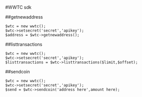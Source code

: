 #WWTC sdk

##getnewaddress
```
$wtc = new wwtc(); 
$wtc->setsecret('secret','apikey'); 
$address = $wtc->getnewaddress(); 

```
##listtransactions

```
$wtc = new wwtc(); 
$wtc->setsecret('secret','apikey'); 
$listtransactions = $wtc->listtransactions($limit,$offset);

```

##sendcoin

```
$wtc = new wwtc(); 
$wtc->setsecret('secret','apikey'); 
$send = $wtc->sendcoin('address here',amount here);

```

